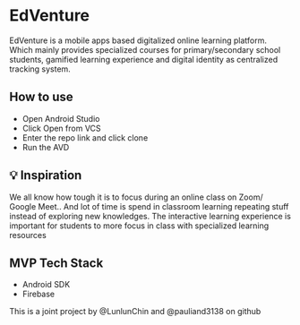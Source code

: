 # EdVenture
EdVenture is a mobile apps based digitalized online learning platform. Which mainly provides specialized courses for primary/secondary school students, gamified learning experience and digital identity as centralized tracking system.

## How to use
- Open Android Studio
- Click Open from VCS
- Enter the repo link and click clone
- Run the AVD


## 💡 Inspiration
We all know how tough it is to focus during an online class on Zoom/ Google Meet.. And lot of time is spend in classroom learning repeating stuff instead of exploring new knowledges. The interactive learning experience is important for students to more focus in class with specialized learning resources

## MVP Tech Stack
- Android SDK
- Firebase 


This is a joint project by @LunlunChin and @pauliand3138 on github
